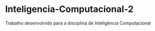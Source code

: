 # Inteligencia-Computacional-2
Trabalho desenvolvido para a disciplina de Inteligência Computacional
